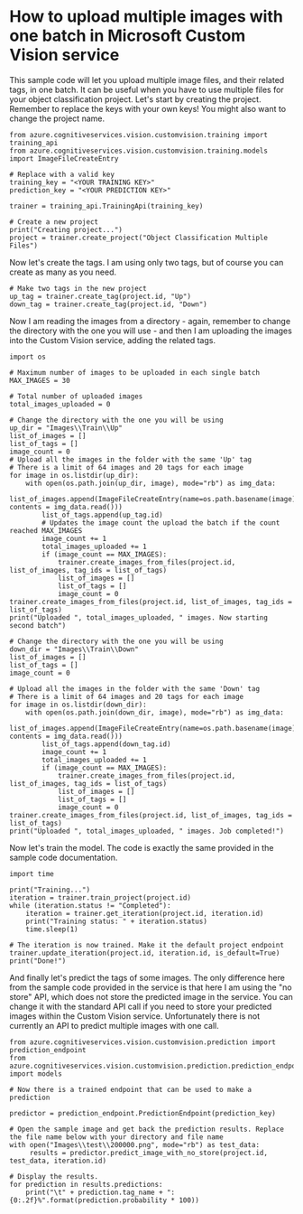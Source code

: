 # How to upload multiple images with one batch in Microsoft Custom Vision service

This sample code will let you upload multiple image files, and their related tags, in one batch. It can be useful when you have to use multiple files for your object classification project.
Let's start by creating the project. Remember to replace the keys with your own keys! You might also want to change the project name.

```
from azure.cognitiveservices.vision.customvision.training import training_api
from azure.cognitiveservices.vision.customvision.training.models import ImageFileCreateEntry

# Replace with a valid key
training_key = "<YOUR TRAINING KEY>"
prediction_key = "<YOUR PREDICTION KEY>"

trainer = training_api.TrainingApi(training_key)

# Create a new project
print("Creating project...")
project = trainer.create_project("Object Classification Multiple Files")
```

Now let's create the tags. I am using only two tags, but of course you can create as many as you need.

```
# Make two tags in the new project
up_tag = trainer.create_tag(project.id, "Up")
down_tag = trainer.create_tag(project.id, "Down")
```

Now I am reading the images from a directory - again, remember to change the directory with the one you will use - and then 
I am uploading the images into the Custom Vision service, adding the related tags.

```
import os

# Maximum number of images to be uploaded in each single batch
MAX_IMAGES = 30

# Total number of uploaded images
total_images_uploaded = 0

# Change the directory with the one you will be using
up_dir = "Images\\Train\\Up"
list_of_images = []
list_of_tags = []
image_count = 0
# Upload all the images in the folder with the same 'Up' tag
# There is a limit of 64 images and 20 tags for each image
for image in os.listdir(up_dir):
    with open(os.path.join(up_dir, image), mode="rb") as img_data: 
        list_of_images.append(ImageFileCreateEntry(name=os.path.basename(image), contents = img_data.read()))
        list_of_tags.append(up_tag.id)
        # Updates the image count the upload the batch if the count reached MAX_IMAGES
        image_count += 1
        total_images_uploaded += 1
        if (image_count == MAX_IMAGES):
            trainer.create_images_from_files(project.id, list_of_images, tag_ids = list_of_tags)
            list_of_images = []
            list_of_tags = []
            image_count = 0
trainer.create_images_from_files(project.id, list_of_images, tag_ids = list_of_tags)
print("Uploaded ", total_images_uploaded, " images. Now starting second batch")

# Change the directory with the one you will be using
down_dir = "Images\\Train\\Down"
list_of_images = []
list_of_tags = []
image_count = 0

# Upload all the images in the folder with the same 'Down' tag
# There is a limit of 64 images and 20 tags for each image
for image in os.listdir(down_dir):
    with open(os.path.join(down_dir, image), mode="rb") as img_data: 
        list_of_images.append(ImageFileCreateEntry(name=os.path.basename(image), contents = img_data.read()))
        list_of_tags.append(down_tag.id)
        image_count += 1
        total_images_uploaded += 1
        if (image_count == MAX_IMAGES):
            trainer.create_images_from_files(project.id, list_of_images, tag_ids = list_of_tags)
            list_of_images = []
            list_of_tags = []
            image_count = 0
trainer.create_images_from_files(project.id, list_of_images, tag_ids = list_of_tags)
print("Uploaded ", total_images_uploaded, " images. Job completed!")
```

Now let's train the model. The code is exactly the same provided in the sample code documentation.

```
import time

print("Training...")
iteration = trainer.train_project(project.id)
while (iteration.status != "Completed"):
    iteration = trainer.get_iteration(project.id, iteration.id)
    print("Training status: " + iteration.status)
    time.sleep(1)

# The iteration is now trained. Make it the default project endpoint
trainer.update_iteration(project.id, iteration.id, is_default=True)
print("Done!")
```

And finally let's predict the tags of some images. The only difference here from the sample code provided in the service is that here I am using the "no store" API, which does not store the predicted image in the service. You can change it with the standard API call if you need to store your predicted images within the Custom Vision service.
Unfortunately there is not currently an API to predict multiple images with one call.

```
from azure.cognitiveservices.vision.customvision.prediction import prediction_endpoint
from azure.cognitiveservices.vision.customvision.prediction.prediction_endpoint import models

# Now there is a trained endpoint that can be used to make a prediction

predictor = prediction_endpoint.PredictionEndpoint(prediction_key)

# Open the sample image and get back the prediction results. Replace the file name below with your directory and file name
with open("Images\\test\\200000.png", mode="rb") as test_data:
     results = predictor.predict_image_with_no_store(project.id, test_data, iteration.id)

# Display the results.
for prediction in results.predictions:
    print("\t" + prediction.tag_name + ": {0:.2f}%".format(prediction.probability * 100))
```
